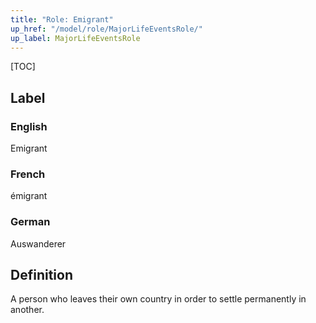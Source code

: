 ```yaml
---
title: "Role: Emigrant"
up_href: "/model/role/MajorLifeEventsRole/"
up_label: MajorLifeEventsRole
---
```


[TOC]

## Label

### English
Emigrant

### French
émigrant

### German
Auswanderer

## Definition
A person who leaves their own country in order to settle permanently in another.
